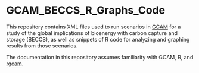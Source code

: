 # GCAM_BECCS_R_Graphs_Code

This repository contains XML files used to run scenarios in [GCAM](https://github.com/jgcri/gcam-core) for a study of the global implications of bioenergy with carbon capture and storage (BECCS), as well as snippets of R code for analyzing and graphing results from those scenarios.

The documentation in this repository assumes familiarity with GCAM, R, and [rgcam](https://github.com/jgcri/rgcam).
